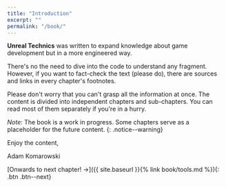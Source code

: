 ```yaml
---
title: "Introduction"
excerpt: ""
permalink: "/book/"
---
```


__Unreal Technics__ was written to expand knowledge about game development but in a more engineered way. 

There's no the need to dive into the code to understand any fragment. However, if you want to fact-check the text (please do), there are sources and links in every chapter's footnotes.

Please don't worry that you can't grasp all the information at once. The content is divided into independent chapters and sub-chapters. You can read most of them separately if you're in a hurry.

_Note:_ The book is a work in progress. Some chapters serve as a placeholder for the future content.
{: .notice--warning}

Enjoy the content,

Adam Komarowski 


[Onwards to next chapter! →]({{ site.baseurl }}{% link book/tools.md %}){: .btn .btn--next}
